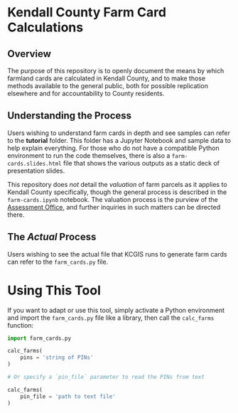 # Kendall County Farm Card Calculations

## Overview
The purpose of this repository is to openly document the means by which farmland cards are calculated in Kendall County, and to make those methods available to the general public, both for possible replication elsewhere and for accountability to County residents.

## Understanding the Process

Users wishing to understand farm cards in depth and see samples can refer to the **tutorial** folder. This folder has a Jupyter Notebook and sample data to help explain everything. For those who do not have a compatible Python environment to run the code themselves, there is also a `farm-cards.slides.html` file that shows the various outputs as a static deck of presentation slides.

This repository does *not* detail the *valuation* of farm parcels as it applies to Kendall County specifically, though the general process is described in the `farm-cards.ipynb` notebook. The valuation process is the purview of the [Assessment Office](https://kendallcountyil.gov/offices/assessments), and further inquiries in such matters can be directed there.

## The *Actual* Process

Users wishing to see the actual file that KCGIS runs to generate farm cards can refer to the `farm_cards.py` file.

# Using This Tool

If you want to adapt or use this tool, simply activate a Python environment and import the `farm_cards.py` file like a library, then call the `calc_farms` function:

```python
import farm_cards.py

calc_farms(
    pins = 'string of PINs'
)

# Or specify a `pin_file` parameter to read the PINs from text

calc_farms(
    pin_file = 'path to text file'
)
```